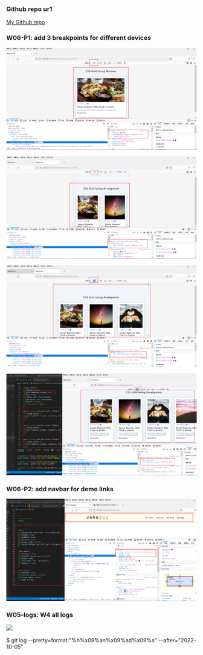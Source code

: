 ### Github repo ur1

[My Github repo](https://github.com/vicwu0209/1111.sweb.1N-demo.87-.git)

### W06-P1: add 3 breakpoints for different devices

![](w06-p1-1.png)

![](w06-p1-2.png)

![](w06-p1-3.png)

![](w06-p1-4.png)

### W06-P2: add navbar for demo links

![](w06-p2.png)

### W05-logs: W4 all logs

![](w05-logs.png)

$ git log --pretty=format:"%h%x09%an%x09%ad%x09%s" --after="2022-10-05"
